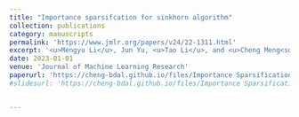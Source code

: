 ```yaml
---
title: "Importance sparsifcation for sinkhorn algorithm"
collection: publications
category: manuscripts
permalink: 'https://www.jmlr.org/papers/v24/22-1311.html'
excerpt: '<u>Mengyu Li</u>, Jun Yu, <u>Tao Li</u>, and <u>Cheng Meng<sup>*</sup></u>'
date: 2023-01-01
venue: 'Journal of Machine Learning Research'
paperurl: 'https://cheng-bdal.github.io/files/Importance Sparsification for.pdf'
#slidesurl: 'https://cheng-bdal.github.io/files/Importance Sparsification for.pdf'


---
```



